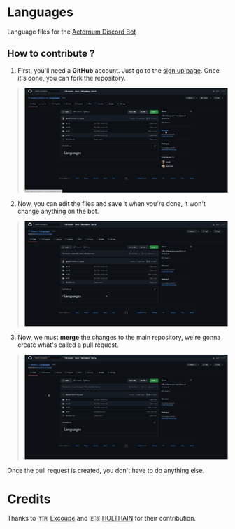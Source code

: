 # Languages
Language files for the [Aeternum Discord Bot](https://discord.gg/J3PSURQ8xZ)

## How to contribute ?

1. First, you'll need a **GitHub** account. Just go to the [sign up page](https://github.com/signup). Once it's done, you can fork the repository.
   
> ![Fork gif](images/fork.gif)

2. Now, you can edit the files and save it when you're done, it won't change anything on the bot.

> ![Edit file gif](images/edit_file.gif)

3. Now, we must **merge** the changes to the main repository, we're gonna create what's called a pull request.

> ![Pull request gif](images/pull_request.gif)

Once the pull request is created, you don't have to do anything else.

# Credits

Thanks to 🇹🇷 [Excoupe](https://github.com/excoupe) and 🇪🇸 [HOLTHAIN](https://github.com/HOLTHAIN) for their contribution.
